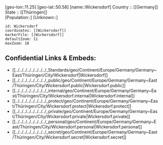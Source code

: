 ﻿---
location: [50.58,11.25] 
mapzoom: [7,12] 
mapmarker: city 
type: City
tags:
- geo/City


SpocWebEntityId: 35588
isDeleted: false
confidential: public

---
[geo-lon::11.25] 
[geo-lat::50.58] 
[name::Wickersdorf] 
Country :: [[Germany]]  
State :: [[Thüringen]]  
[Population::] 
[Unknown::] 


```leaflet
id: Wickersdorf
coordinates: [[Wickersdorf]] 
markerFile: [[Wickersdorf]] 
defaultZoom: 11 
maxZoom: 18
```


## Confidential Links & Embeds: 
- [[../../../../../../../../_Standards/geo/Continent/Europe/Germany/Germany~East/Thüringen/City/Wickersdorf|Wickersdorf]] 
- [[../../../../../../../../_public/geo/Continent/Europe/Germany/Germany~East/Thüringen/City/Wickersdorf.public|Wickersdorf.public]] 
- [[../../../../../../../../_internal/geo/Continent/Europe/Germany/Germany~East/Thüringen/City/Wickersdorf.internal|Wickersdorf.internal]] 
- [[../../../../../../../../_protect/geo/Continent/Europe/Germany/Germany~East/Thüringen/City/Wickersdorf.protect|Wickersdorf.protect]] 
- [[../../../../../../../../_private/geo/Continent/Europe/Germany/Germany~East/Thüringen/City/Wickersdorf.private|Wickersdorf.private]] 
- [[../../../../../../../../_personal/geo/Continent/Europe/Germany/Germany~East/Thüringen/City/Wickersdorf.personal|Wickersdorf.personal]] 
- [[../../../../../../../../_secret/geo/Continent/Europe/Germany/Germany~East/Thüringen/City/Wickersdorf.secret|Wickersdorf.secret]] 
